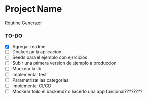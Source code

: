 # Project Name
Routine Generator

### TO-DO
- [x] Agregar readme
- [ ] Dockerizar la aplicacion
- [ ] Seeds para el ejemplo con ejercicios
- [ ] Subir una primera version de ejemplo a produccion 
- [ ] Mockear la db
- [ ] Implementar test  
- [ ] Parametrizar las categorias  
- [ ] Implementar CI/CD
- [ ] Mockear todo el backend? o hacerlo una app funcional????????

<!--### Completed Column ✓
- [x] Completed task title -->